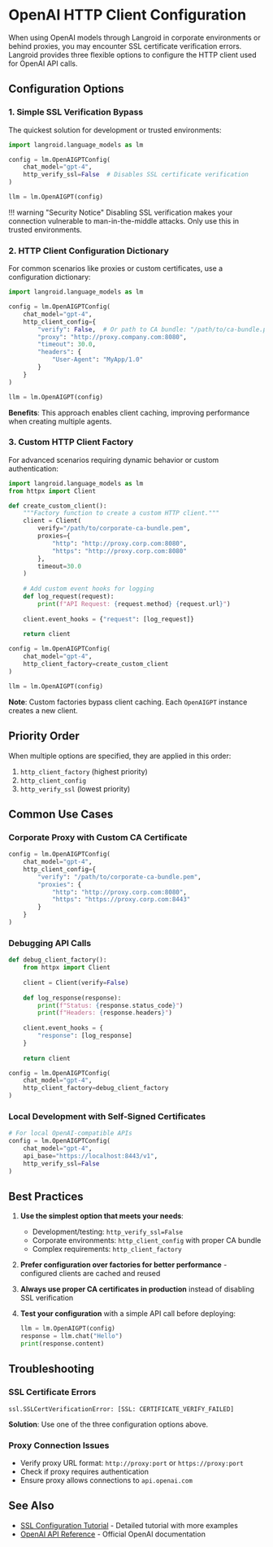 # OpenAI HTTP Client Configuration

When using OpenAI models through Langroid in corporate environments or behind proxies, you may encounter SSL certificate verification errors. Langroid provides three flexible options to configure the HTTP client used for OpenAI API calls.

## Configuration Options

### 1. Simple SSL Verification Bypass

The quickest solution for development or trusted environments:

```python
import langroid.language_models as lm

config = lm.OpenAIGPTConfig(
    chat_model="gpt-4",
    http_verify_ssl=False  # Disables SSL certificate verification
)

llm = lm.OpenAIGPT(config)
```

!!! warning "Security Notice"
    Disabling SSL verification makes your connection vulnerable to man-in-the-middle attacks. Only use this in trusted environments.

### 2. HTTP Client Configuration Dictionary

For common scenarios like proxies or custom certificates, use a configuration dictionary:

```python
import langroid.language_models as lm

config = lm.OpenAIGPTConfig(
    chat_model="gpt-4",
    http_client_config={
        "verify": False,  # Or path to CA bundle: "/path/to/ca-bundle.pem"
        "proxy": "http://proxy.company.com:8080",
        "timeout": 30.0,
        "headers": {
            "User-Agent": "MyApp/1.0"
        }
    }
)

llm = lm.OpenAIGPT(config)
```

**Benefits**: This approach enables client caching, improving performance when creating multiple agents.

### 3. Custom HTTP Client Factory

For advanced scenarios requiring dynamic behavior or custom authentication:

```python
import langroid.language_models as lm
from httpx import Client

def create_custom_client():
    """Factory function to create a custom HTTP client."""
    client = Client(
        verify="/path/to/corporate-ca-bundle.pem",
        proxies={
            "http": "http://proxy.corp.com:8080",
            "https": "http://proxy.corp.com:8080"
        },
        timeout=30.0
    )
    
    # Add custom event hooks for logging
    def log_request(request):
        print(f"API Request: {request.method} {request.url}")
    
    client.event_hooks = {"request": [log_request]}
    
    return client

config = lm.OpenAIGPTConfig(
    chat_model="gpt-4",
    http_client_factory=create_custom_client
)

llm = lm.OpenAIGPT(config)
```

**Note**: Custom factories bypass client caching. Each `OpenAIGPT` instance creates a new client.

## Priority Order

When multiple options are specified, they are applied in this order:
1. `http_client_factory` (highest priority)
2. `http_client_config`
3. `http_verify_ssl` (lowest priority)

## Common Use Cases

### Corporate Proxy with Custom CA Certificate

```python
config = lm.OpenAIGPTConfig(
    chat_model="gpt-4",
    http_client_config={
        "verify": "/path/to/corporate-ca-bundle.pem",
        "proxies": {
            "http": "http://proxy.corp.com:8080",
            "https": "https://proxy.corp.com:8443"
        }
    }
)
```

### Debugging API Calls

```python
def debug_client_factory():
    from httpx import Client
    
    client = Client(verify=False)
    
    def log_response(response):
        print(f"Status: {response.status_code}")
        print(f"Headers: {response.headers}")
    
    client.event_hooks = {
        "response": [log_response]
    }
    
    return client

config = lm.OpenAIGPTConfig(
    chat_model="gpt-4",
    http_client_factory=debug_client_factory
)
```

### Local Development with Self-Signed Certificates

```python
# For local OpenAI-compatible APIs
config = lm.OpenAIGPTConfig(
    chat_model="gpt-4",
    api_base="https://localhost:8443/v1",
    http_verify_ssl=False
)
```


## Best Practices

1. **Use the simplest option that meets your needs**:
   - Development/testing: `http_verify_ssl=False`
   - Corporate environments: `http_client_config` with proper CA bundle
   - Complex requirements: `http_client_factory`

2. **Prefer configuration over factories for better performance** - configured clients are cached and reused

3. **Always use proper CA certificates in production** instead of disabling SSL verification

4. **Test your configuration** with a simple API call before deploying:
   ```python
   llm = lm.OpenAIGPT(config)
   response = llm.chat("Hello")
   print(response.content)
   ```

## Troubleshooting

### SSL Certificate Errors
```
ssl.SSLCertVerificationError: [SSL: CERTIFICATE_VERIFY_FAILED]
```
**Solution**: Use one of the three configuration options above.


### Proxy Connection Issues
- Verify proxy URL format: `http://proxy:port` or `https://proxy:port`
- Check if proxy requires authentication
- Ensure proxy allows connections to `api.openai.com`

## See Also

- [SSL Configuration Tutorial](../tutorials/ssl-configuration.md) - Detailed tutorial with more examples
- [OpenAI API Reference](https://platform.openai.com/docs/api-reference) - Official OpenAI documentation